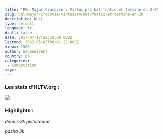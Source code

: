 ```yaml
---
title: "PGL Major Cracovie : Virtus.pro bat fnatic et termine en 2-0"
slug: pgl-major-cracovie-virtuspro-bat-fnatic-et-termine-en-20
description: NULL
type: default
language: fr
draft: false
date: 2017-07-17T22:16:00.000Z
lastmod: 2022-05-05T06:41:25.000Z
views: 1505
author: neLendirekt
country: pl
categories:
 - Compétition
tags:
---
```

### Les stats d'HLTV.org :

_![](/storage/images/596d3781ae6f3vpkkpng.png)_

### Highlights :

_dennis 3k pistolround_   

_pasha 3k_   

